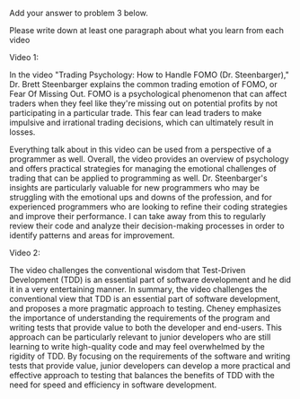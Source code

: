 Add your answer to problem 3 below.

Please write down at least one paragraph about what you learn from each video

Video 1:

In the video "Trading Psychology: How to Handle FOMO (Dr. Steenbarger)," Dr. Brett Steenbarger explains the common trading emotion of FOMO, 
or Fear Of Missing Out. FOMO is a psychological phenomenon that can affect traders when they feel like they're missing out on potential profits by 
not participating in a particular trade. This fear can lead traders to make impulsive and irrational trading decisions, which can ultimately 
result in losses.

Everything talk about in this video can be used from a perspective of a programmer as well. Overall, the video provides an overview of psychology
and offers practical strategies for managing the emotional challenges of trading that can be applied to programming as well. Dr. Steenbarger's insights are particularly
valuable for new programmers who may be struggling with the emotional ups and downs of the profession, and for experienced programmers who are looking to refine 
their coding strategies and improve their performance. I can take away from this to regularly review their code and analyze their decision-making processes in order to identify 
patterns and areas for improvement.


Video 2:

The video challenges the conventional wisdom that Test-Driven Development (TDD) is an essential part of software development and he did it in a very entertaining manner. In summary, 
the video challenges the conventional view that TDD is an essential part of software development, and proposes a more pragmatic approach to testing. Cheney emphasizes the importance 
of understanding the requirements of the program and writing tests that provide value to both the developer and end-users. This approach can be particularly relevant to junior developers who 
are still learning to write high-quality code and may feel overwhelmed by the rigidity of TDD. By focusing on the requirements of the software and writing tests that provide 
value, junior developers can develop a more practical and effective approach to testing that balances the benefits of TDD with the need for speed and efficiency in software development.